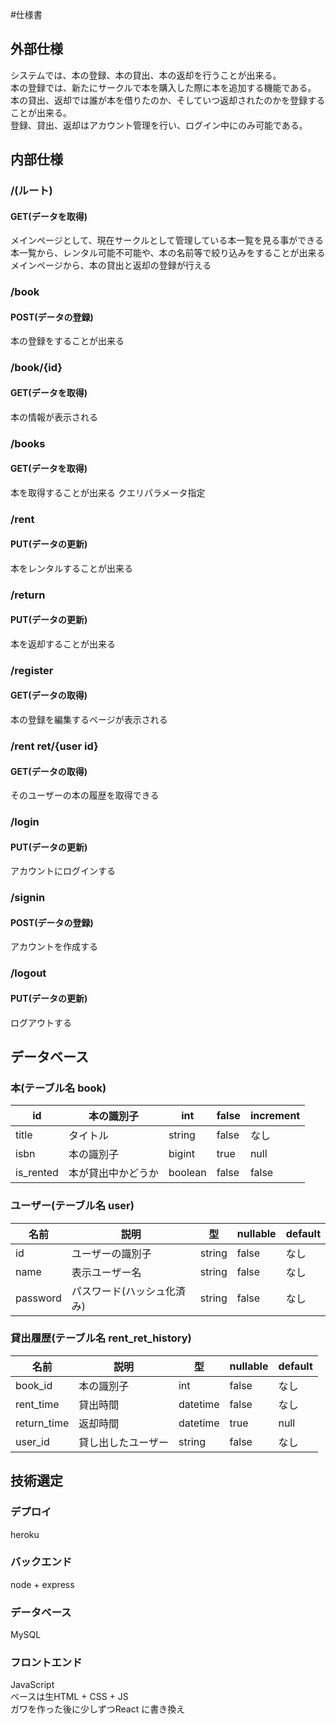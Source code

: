 #仕様書

## 外部仕様
システムでは、本の登録、本の貸出、本の返却を行うことが出来る。<br>
本の登録では、新たにサークルで本を購入した際に本を追加する機能である。<br>
本の貸出、返却では誰が本を借りたのか、そしていつ返却されたのかを登録することが出来る。<br>
登録、貸出、返却はアカウント管理を行い、ログイン中にのみ可能である。

## 内部仕様

### /(ルート)
#### GET(データを取得)
メインページとして、現在サークルとして管理している本一覧を見る事ができる<br>
本一覧から、レンタル可能不可能や、本の名前等で絞り込みをすることが出来るメインページから、本の貸出と返却の登録が行える

### /book
#### POST(データの登録)
本の登録をすることが出来る

### /book/{id}
#### GET(データを取得)
本の情報が表示される

### /books
#### GET(データを取得)
本を取得することが出来る クエリパラメータ指定

### /rent
#### PUT(データの更新)
本をレンタルすることが出来る

### /return
#### PUT(データの更新)
本を返却することが出来る

### /register
#### GET(データの取得)
本の登録を編集するページが表示される
### /rent ret/{user id}
#### GET(データの取得)
そのユーザーの本の履歴を取得できる

### /login
#### PUT(データの更新)
アカウントにログインする

### /signin
#### POST(データの登録)
アカウントを作成する

### /logout
#### PUT(データの更新)
ログアウトする

## データベース
### 本(テーブル名 book)

|id|本の識別子|int|false|increment|
|--|--|--|--|--|
|title|タイトル|string|false|なし|
|isbn|本の識別子|bigint|true|null|
|is\_rented|本が貸出中かどうか|boolean|false|false|


### ユーザー(テーブル名 user)
|名前|説明|型|nullable|default|
|--|--|--|--|--|
|id|ユーザーの識別子|string|false|なし|
|name|表示ユーザー名|string|false|なし|
|password|パスワード(ハッシュ化済み)|string|false|なし|

### 貸出履歴(テーブル名 rent\_ret\_history)
|名前|説明|型|nullable|default|
|--|--|--|--|--|
|book\_id|本の識別子|int|false|なし|
|rent\_time|貸出時間|datetime|false|なし|
|return\_time|返却時間|datetime|true|null|
|user\_id|貸し出したユーザー|string|false|なし|


## 技術選定
### デプロイ
heroku

### バックエンド
node + express

### データベース
MySQL

### フロントエンド
JavaScript<br>
ベースは生HTML + CSS + JS<br>
ガワを作った後に少しずつReact に書き換え
